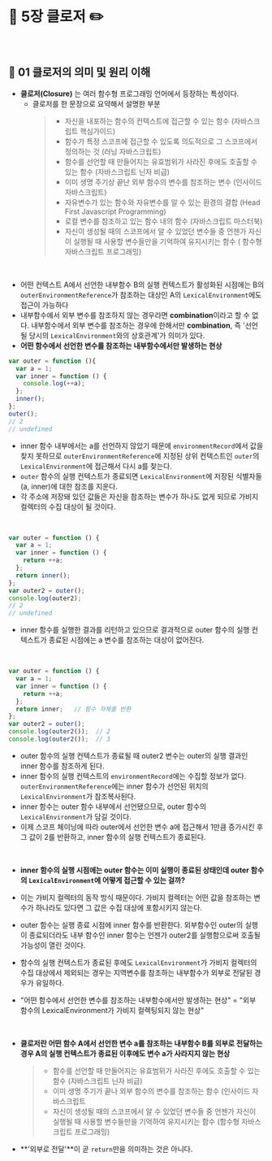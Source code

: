 # 📖 5장 클로저  ✏️

<br>

## 🔎 01 클로저의 의미 및 원리 이해

- **클로저(Closure)** 는 여러 함수형 프로그래밍 언어에서 등장하는 특성이다.
  - 클로저를 한 문장으로 요약해서 설명한 부분
    > - 자신을 내포하는 함수의 컨텍스트에 접근할 수 있는 함수 (자바스크립트 핵심가이드)
    > - 함수가 특정 스코프에 접근할 수 있도록 의도적으로 그 스코프에서 정의하는 것 (러닝 자바스크립트)
    > - 함수를 선언할 때 만들어지는 유효범위가 사라진 후에도 호출할 수 있는 함수 (자바스크립트 닌자 비급)
    > - 이미 생명 주기상 끝난 외부 함수의 변수를 참조하는 변수 (인사이드 자바스크립트)
    > - 자유변수가 있는 함수와 자유변수를 알 수 있는 환경의 결합 (Head First Javascript Programming)
    > - 로컬 변수를 참조하고 있는 함수 내의 함수 (자바스크립트 마스터북)
    > - 자신이 생성될 때의 스코프에서 알 수 있었던 변수들 중 언젠가 자신이 실행될 때 사용할 변수들만을 기억하여 유지시키는 함수 (
    함수형 자바스크립트 프로그래밍)

<br>

- 어떤 컨텍스트 A에서 선언한 내부함수 B의 실행 컨텍스트가 활성화된 시점에는 B의 `outerEnvironmentReference`가 참조하는 대상인 A의 `LexicalEnvironment`에도 접근이 가능하다
- 내부함수에서 외부 변수를 참조하지 않는 경우라면 **combination**이라고 할 수 없다. 내부함수에서 외부 변수를 참조하는 경우에 한해서만 **combination**, 즉 '선언될 당시의 `LexicalEnvironment`와의 상호관계'가 의미가 있다.
- **어떤 함수에서 선언한 변수를 참조하는 내부함수에서만 발생하는 현상**

```js
var outer = function (){
  var a = 1;
  var inner = function () {
    console.log(++a);
  };
  inner();
};
outer();
// 2
// undefined 
```
- inner 함수 내부에서는 a를 선언하지 않았기 때문에 `environmentRecord`에서 값을 찾지 못하므로 `outerEnvironmentReference`에 지정된 상위 컨텍스트인 `outer`의 `LexicalEnvironment`에 접근해서 다시 a를 찾는다. 
- `outer` 함수의 실행 컨텍스트가 종료되면 `LexicalEnvironment`에 저장된 식별자들(a, inner)에 대한 참조를 지운다.
- 각 주소에 저장돼 있던 값들은 자신을 참조하는 변수가 하나도 없게 되므로 가비지 컬렉터의 수집 대상이 될 것이다. 

<br>

```js
var outer = function () {
  var a = 1;
  var inner = function () {
    return ++a;
  };
  return inner();
};
var outer2 = outer();
console.log(outer2);  
// 2 
// undefined 
```
- inner 함수를 실행한 결과를 리턴하고 있으므로 결과적으로 outer 함수의 실행 컨텍스트가 종료된 시점에는 a 변수를 참조하는 대상이 없어진다.

<br>

```js
var outer = function () {
  var a = 1;
  var inner = function () {
    return ++a;
  };
  return inner;   // 함수 자체를 반환
};
var outer2 = outer();
console.log(outer2());  // 2
console.log(outer2());  // 3
```
- outer 함수의 실행 컨텍스트가 종료될 때 outer2 변수는 outer의 실행 결과인 inner 함수를 참조하게 된다.
- inner 함수의 실행 컨텍스트의 `environmentRecord`에는 수집할 정보가 없다. `outerEnvironmentReference`에는 inner 함수가 선언된 위치의 `LexicalEnvironment`가 참조복사된다.
- inner 함수는 outer 함수 내부에서 선언됐으므로, outer 함수의 `LexicalEnvironment`가 담길 것이다.
- 이제 스코프 체이닝에 따라 outer에서 선언한 변수 a에 접근해서 1만큼 증가시킨 후 그 값이 2를 반환하고, inner 함수의 실행 컨텍스트가 종료된다.

<br>

- **inner 함수의 실행 시점에는 outer 함수는 이미 실행이 종료된 상태인데 outer 함수의 `LexicalEnvironment`에 어떻게 접근할 수 있는 걸까?**

- 이는 가비지 컬렉터의 동작 방식 때문이다. 가비지 컬렉터는 어떤 값을 참조하는 변수가 하나라도 있다면 그 값은 수집 대상에 포함시키지 않는다.
- outer 함수는 실행 종료 시점에 inner 함수를 반환한다. 외부함수인 outer의 실행이 종료되더라도 내부 함수인 inner 함수는 언젠가 outer2를 실행함으로써 호출될 가능성이 열린 것이다. 
- 함수의 실행 컨텍스트가 종료된 후에도 `LexicalEnvironment`가 가비지 컬렉터의 수집 대상에서 제외되는 경우는 지역변수를 참조하는 내부함수가 외부로 전달된 경우가 유일하다.
- "어떤 함수에서 선언한 변수를 참조하는 내부함수에서만 발생하는 현상" = "외부 함수의 LexicalEnvironment가 가비지 컬렉팅되지 않는 현상"

<br>

- **클로저란 어떤 함수 A에서 선언한 변수 a를 참조하는 내부함수 B를 외부로 전달하는 경우 A의 실행 컨텍스트가 종료된 이후에도 변수 a가 사라지지 않는 현상**

  > - 함수를 선언할 때 만들어지는 유효범위가 사라진 후에도 호출할 수 있는 함수 (자바스크립트 닌자 비급)
  > - 이미 생명 주기가 끝나 외부 함수의 변수를 참조하는 함수 (인사이드 자바스크립트
  > - 자신이 생성될 때의 스코프에서 알 수 있었던 변수들 중 언젠가 자신이 실행될 때 사용할 변수들만을 기억하여 유지시키는 함수 (함수형 자바스크립트 프로그래밍)
- **'외부로 전달'**이 곧 `return`만을 의미하는 것은 아니다. 

<br>





